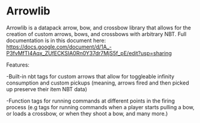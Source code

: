 # Arrowlib
Arrowlib is a datapack arrow, bow, and crossbow library that allows for the creation of custom arrows, bows, and crossbows with arbitrary NBT. Full documentation is in this document here: https://docs.google.com/document/d/1A_-P3fvMfTI4Aqx_ZUfECKSIA0Rn0Y37dr7MjS5f_pE/edit?usp=sharing

Features:

  -Built-in nbt tags for custom arrows that allow for toggleable infinity consumption and custom pickups (meaning, arrows fired and then picked up preserve their item NBT data)
  
  -Function tags for running commands at different points in the firing process (e.g tags for running commands when a player starts pulling a bow, or loads a crossbow, or when they shoot a bow, and many more.)
